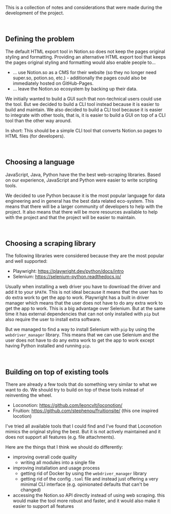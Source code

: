 This is a collection of notes and considerations that were made during the development of the project.

<br>

## Defining the problem
The default HTML export tool in Notion.so does not keep the pages original styling and formatting. Providing an alternative HTML export tool that keeps the pages original styling and formatting would also enable people to...

- ... use Notion.so as a CMS for their website (so they no longer need super.so, potion.so, etc.) - additionally the pages could also be immediately hosted on GitHub-Pages.
- ... leave the Notion.so ecosystem by backing up their data.

We initially wanted to build a GUI such that non-technical users could use the tool. But we decided to build a CLI tool instead because it is easier to build and maintain. We also decided to build a CLI tool because it is easier to integrate with other tools, that is, it is easier to build a GUI on top of a CLI tool than the other way around.

In short: This should be a simple CLI tool that converts Notion.so pages to HTML files (for developers).

<br>

## Choosing a language
JavaScript, Java, Python have the the best web-scraping libraries. Based on our experience, JavaScript and Python were easier to write scripting tools.

We decided to use Python because it is the most popular language for data engineering and in general has the best data related eco-system. This means that there will be a larger community of developers to help with the project. It also means that there will be more resources available to help with the project and that the project will be easier to maintain.

<br>

## Choosing a scraping library
The following libraries were considered because they are the most popular and well supported:

- Playwright: https://playwright.dev/python/docs/intro
- Selenium: https://selenium-python.readthedocs.io/

Usually when installing a web driver you have to download the driver and add it to your `$PATH`. This is not ideal because it means that the user has to do extra work to get the app to work. Playwright has a built in driver manager which means that the user does not have to do any extra work to get the app to work. This is a big advantage over Selenium. But at the same time it has external dependencies that can not only installed with `pip` but also require the user to install extra software.

But we managed to find a way to install Selenium with `pip` by using the `webdriver_manager` library. This means that we can use Selenium and the user does not have to do any extra work to get the app to work except having Python installed and running `pip`.

<br>

## Building on top of existing tools
There are already a few tools that do something very similar to what we want to do. We should try to build on top of these tools instead of reinventing the wheel.

- Loconotion: https://github.com/leoncvlt/loconotion/
- Fruition: https://github.com/stephenou/fruitionsite/ (this one inspired locotion)

I've tried all available tools that I could find and I've found that Loconotion mimics the original styling the best. But it is not actively maintained and it does not support all features (e.g. file attachments).

Here are the things that I think we should do differently:

- improving overall code quality
  - writing all modules into a single file
- improving installation and usage process
  - getting rid of Docker by using the `webdriver_manager` library
  - getting rid of the config `.toml` file and instead just offering a very minimal CLI interface (e.g. opinionated defaults that can't be changed)
- accessing the Notion.so API directly instead of using web scraping. this would make the tool more robust and faster, and it would also make it easier to support all features

<br>